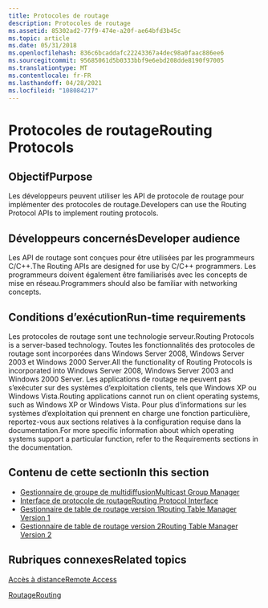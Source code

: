 ```yaml
---
title: Protocoles de routage
description: Protocoles de routage
ms.assetid: 85302ad2-77f9-474e-a20f-ae64bfd3b45c
ms.topic: article
ms.date: 05/31/2018
ms.openlocfilehash: 836c6bcaddafc22243367a4dec98a0faac886ee6
ms.sourcegitcommit: 95685061d5b0333bbf9e6ebd208dde8190f97005
ms.translationtype: MT
ms.contentlocale: fr-FR
ms.lasthandoff: 04/28/2021
ms.locfileid: "108084217"
---
```

# <a name="routing-protocols"></a><span data-ttu-id="639f0-103">Protocoles de routage</span><span class="sxs-lookup"><span data-stu-id="639f0-103">Routing Protocols</span></span>

## <a name="purpose"></a><span data-ttu-id="639f0-104">Objectif</span><span class="sxs-lookup"><span data-stu-id="639f0-104">Purpose</span></span>

<span data-ttu-id="639f0-105">Les développeurs peuvent utiliser les API de protocole de routage pour implémenter des protocoles de routage.</span><span class="sxs-lookup"><span data-stu-id="639f0-105">Developers can use the Routing Protocol APIs to implement routing protocols.</span></span>

## <a name="developer-audience"></a><span data-ttu-id="639f0-106">Développeurs concernés</span><span class="sxs-lookup"><span data-stu-id="639f0-106">Developer audience</span></span>

<span data-ttu-id="639f0-107">Les API de routage sont conçues pour être utilisées par les programmeurs C/C++.</span><span class="sxs-lookup"><span data-stu-id="639f0-107">The Routing APIs are designed for use by C/C++ programmers.</span></span> <span data-ttu-id="639f0-108">Les programmeurs doivent également être familiarisés avec les concepts de mise en réseau.</span><span class="sxs-lookup"><span data-stu-id="639f0-108">Programmers should also be familiar with networking concepts.</span></span>

## <a name="run-time-requirements"></a><span data-ttu-id="639f0-109">Conditions d’exécution</span><span class="sxs-lookup"><span data-stu-id="639f0-109">Run-time requirements</span></span>

<span data-ttu-id="639f0-110">Les protocoles de routage sont une technologie serveur.</span><span class="sxs-lookup"><span data-stu-id="639f0-110">Routing Protocols is a server-based technology.</span></span> <span data-ttu-id="639f0-111">Toutes les fonctionnalités des protocoles de routage sont incorporées dans Windows Server 2008, Windows Server 2003 et Windows 2000 Server.</span><span class="sxs-lookup"><span data-stu-id="639f0-111">All the functionality of Routing Protocols is incorporated into Windows Server 2008, Windows Server 2003 and Windows 2000 Server.</span></span> <span data-ttu-id="639f0-112">Les applications de routage ne peuvent pas s’exécuter sur des systèmes d’exploitation clients, tels que Windows XP ou Windows Vista.</span><span class="sxs-lookup"><span data-stu-id="639f0-112">Routing applications cannot run on client operating systems, such as Windows XP or Windows Vista.</span></span> <span data-ttu-id="639f0-113">Pour plus d’informations sur les systèmes d’exploitation qui prennent en charge une fonction particulière, reportez-vous aux sections relatives à la configuration requise dans la documentation.</span><span class="sxs-lookup"><span data-stu-id="639f0-113">For more specific information about which operating systems support a particular function, refer to the Requirements sections in the documentation.</span></span>

## <a name="in-this-section"></a><span data-ttu-id="639f0-114">Contenu de cette section</span><span class="sxs-lookup"><span data-stu-id="639f0-114">In this section</span></span>

-   [<span data-ttu-id="639f0-115">Gestionnaire de groupe de multidiffusion</span><span class="sxs-lookup"><span data-stu-id="639f0-115">Multicast Group Manager</span></span>](about-multicast-group-manager.md)
-   [<span data-ttu-id="639f0-116">Interface de protocole de routage</span><span class="sxs-lookup"><span data-stu-id="639f0-116">Routing Protocol Interface</span></span>](about-routing-protocol-interface.md)
-   [<span data-ttu-id="639f0-117">Gestionnaire de table de routage version 1</span><span class="sxs-lookup"><span data-stu-id="639f0-117">Routing Table Manager Version 1</span></span>](about-routing-table-manager-version-1.md)
-   [<span data-ttu-id="639f0-118">Gestionnaire de table de routage version 2</span><span class="sxs-lookup"><span data-stu-id="639f0-118">Routing Table Manager Version 2</span></span>](about-routing-table-manager-version-2.md)

## <a name="related-topics"></a><span data-ttu-id="639f0-119">Rubriques connexes</span><span class="sxs-lookup"><span data-stu-id="639f0-119">Related topics</span></span>

<dl> <dt>

[<span data-ttu-id="639f0-120">Accès à distance</span><span class="sxs-lookup"><span data-stu-id="639f0-120">Remote Access</span></span>](remote-access-start-page.md)
</dt> <dt>

[<span data-ttu-id="639f0-121">Routage</span><span class="sxs-lookup"><span data-stu-id="639f0-121">Routing</span></span>](routing-start-page.md)
</dt> </dl>

 

 




